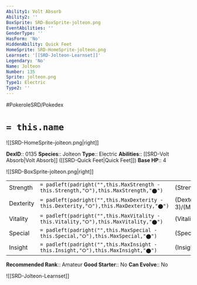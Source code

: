 ```yaml
---
Ability1: Volt Absorb
Ability2: ''
BoxSprite: SRD-BoxSprite-jolteon.png
EventAbilities: ''
GenderType: ''
HasForm: 'No'
HiddenAbility: Quick Feet
HomeSprite: SRD-HomeSprite-jolteon.png
Learnset: '[[SRD-Jolteon-Learnset]]'
Legendary: 'No'
Name: Jolteon
Number: 135
Sprite: jolteon.png
Type1: Electric
Type2: ''
---
```


#PokeroleSRD/Pokedex

# `= this.name`

![[SRD-HomeSprite-jolteon.png|right]]

**DexID**:: 0135
**Species**:: Jolteon
**Type**:: Electric
**Abilities**:: [[SRD-Volt Absorb|Volt Absorb]] ([[SRD-Quick Feet|Quick Feet]])
**Base HP**:: 4

![[SRD-BoxSprite-jolteon.png|right]]

|           |                                                                                        |                                          |
| --------- | -------------------------------------------------------------------------------------- | ---------------------------------------- |
| Strength  | `= padleft(padright("",this.MaxStrength - this.Strength,"⭘"),this.MaxStrength,"⬤")`    | (Strength::2)/(MaxStrength::4)   |
| Dexterity | `= padleft(padright("",this.MaxDexterity - this.Dexterity,"⭘"),this.MaxDexterity,"⬤")` | (Dexterity:: 3)/(MaxDexterity::7) |
| Vitality  | `= padleft(padright("",this.MaxVitality - this.Vitality,"⭘"),this.MaxVitality,"⬤")`    | (Vitality::2)/(MaxVitality::4)   |
| Special   | `= padleft(padright("",this.MaxSpecial - this.Special,"⭘"),this.MaxSpecial,"⬤")`       | (Special::3)/(MaxSpecial::6)     |
| Insight   | `= padleft(padright("",this.MaxInsight - this.Insight,"⭘"),this.MaxInsight,"⬤")`       | (Insight::3)/(MaxInsight::6)     |

**Recommended Rank**:: Amateur
**Good Starter**:: No
**Can Evolve**:: No

![[SRD-Jolteon-Learnset]]